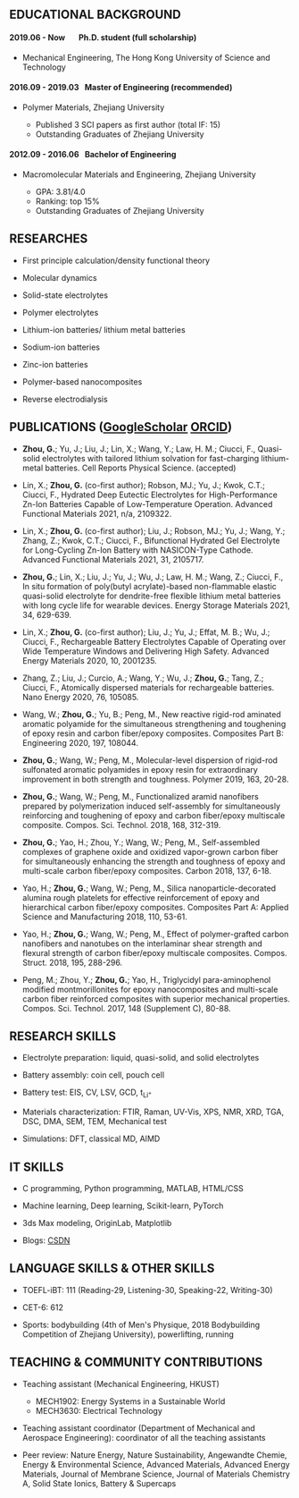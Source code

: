 ## EDUCATIONAL BACKGROUND

#### 2019.06 - Now &ensp;&ensp;&ensp;Ph.D. student (full scholarship)

* Mechanical Engineering, The Hong Kong University of Science and Technology

#### 2016.09 - 2019.03 &ensp;Master of Engineering (recommended)

* Polymer Materials, Zhejiang University

  * Published 3 SCI papers as first author (total IF: 15)
  *	Outstanding Graduates of Zhejiang University

#### 2012.09 - 2016.06 &ensp;Bachelor of Engineering

* Macromolecular Materials and Engineering, Zhejiang University

  *	GPA: 3.81/4.0
  * Ranking: top 15%
  *	Outstanding Graduates of Zhejiang University

## RESEARCHES

* First principle calculation/density functional theory

* Molecular dynamics

* Solid-state electrolytes

* Polymer electrolytes

* Lithium-ion batteries/ lithium metal batteries

* Sodium-ion batteries

* Zinc-ion batteries

* Polymer-based nanocomposites

* Reverse electrodialysis

## PUBLICATIONS ([GoogleScholar](https://scholar.google.com.hk/citations?user=kbGnu3IAAAAJ&hl=zh-CN) [ORCID](https://orcid.org/0000-0003-4074-7734))

- <b>Zhou, G.</b>; Yu, J.; Liu, J.; Lin, X.; Wang, Y.; Law, H. M.; Ciucci, F., Quasi-solid electrolytes with tailored lithium solvation for fast-charging lithium-metal batteries. Cell Reports Physical Science. (accepted)

- Lin, X.; <b>Zhou, G.</b> (co-first author); Robson, MJ.; Yu, J.; Kwok, C.T.; Ciucci, F., Hydrated Deep Eutectic Electrolytes for High-Performance Zn-Ion Batteries Capable of Low-Temperature Operation. Advanced Functional Materials 2021, n/a, 2109322.

- Lin, X.; <b>Zhou, G.</b> (co-first author); Liu, J.; Robson, MJ.; Yu, J.; Wang, Y.; Zhang, Z.; Kwok, C.T.; Ciucci, F., Bifunctional Hydrated Gel Electrolyte for Long-Cycling Zn-Ion Battery with NASICON-Type Cathode. Advanced Functional Materials 2021, 31, 2105717.

- <b>Zhou, G.</b>; Lin, X.; Liu, J.; Yu, J.; Wu, J.; Law, H. M.; Wang, Z.; Ciucci, F., In situ formation of poly(butyl acrylate)-based non-flammable elastic quasi-solid electrolyte for dendrite-free flexible lithium metal batteries with long cycle life for wearable devices. Energy Storage Materials 2021, 34, 629-639.

- Lin, X.; <b>Zhou, G.</b> (co-first author); Liu, J.; Yu, J.; Effat, M. B.; Wu, J.; Ciucci, F., Rechargeable Battery Electrolytes Capable of Operating over Wide Temperature Windows and Delivering High Safety. Advanced Energy Materials 2020, 10, 2001235.

- Zhang, Z.; Liu, J.; Curcio, A.; Wang, Y.; Wu, J.; <b>Zhou, G.</b>; Tang, Z.; Ciucci, F., Atomically dispersed materials for rechargeable batteries. Nano Energy 2020, 76, 105085.

- Wang, W.; <b>Zhou, G.</b>; Yu, B.; Peng, M., New reactive rigid-rod aminated aromatic polyamide for the simultaneous strengthening and toughening of epoxy resin and carbon fiber/epoxy composites. Composites Part B: Engineering 2020, 197, 108044.

- <b>Zhou, G.</b>; Wang, W.; Peng, M., Molecular-level dispersion of rigid-rod sulfonated aromatic polyamides in epoxy resin for extraordinary improvement in both strength and toughness. Polymer 2019, 163, 20-28.

- <b>Zhou, G.</b>; Wang, W.; Peng, M., Functionalized aramid nanofibers prepared by polymerization induced self-assembly for simultaneously reinforcing and toughening of epoxy and carbon fiber/epoxy multiscale composite. Compos. Sci. Technol. 2018, 168, 312-319.

- <b>Zhou, G.</b>; Yao, H.; Zhou, Y.; Wang, W.; Peng, M., Self-assembled complexes of graphene oxide and oxidized vapor-grown carbon fiber for simultaneously enhancing the strength and toughness of epoxy and multi-scale carbon fiber/epoxy composites. Carbon 2018, 137, 6-18.

- Yao, H.; <b>Zhou, G.</b>; Wang, W.; Peng, M., Silica nanoparticle-decorated alumina rough platelets for effective reinforcement of epoxy and hierarchical carbon fiber/epoxy composites. Composites Part A: Applied Science and Manufacturing 2018, 110, 53-61.

- Yao, H.; <b>Zhou, G.</b>; Wang, W.; Peng, M., Effect of polymer-grafted carbon nanofibers and nanotubes on the interlaminar shear strength and flexural strength of carbon fiber/epoxy multiscale composites. Compos. Struct. 2018, 195, 288-296.

- Peng, M.; Zhou, Y.; <b>Zhou, G.</b>; Yao, H., Triglycidyl para-aminophenol modified montmorillonites for epoxy nanocomposites and multi-scale carbon fiber reinforced composites with superior mechanical properties. Compos. Sci. Technol. 2017, 148 (Supplement C), 80-88.


## RESEARCH SKILLS

* Electrolyte preparation: liquid, quasi-solid, and solid electrolytes

* Battery assembly: coin cell, pouch cell

* Battery test: EIS, CV, LSV, GCD, t<sub>Li<sup>+</sup></sub>

* Materials characterization: FTIR, Raman, UV-Vis, XPS, NMR, XRD, TGA, DSC, DMA, SEM, TEM, Mechanical test

* Simulations: DFT, classical MD, AIMD

## IT SKILLS

* C programming, Python programming, MATLAB, HTML/CSS

* Machine learning, Deep learning, Scikit-learn, PyTorch

* 3ds Max modeling, OriginLab, Matplotlib

* Blogs: <a href='https://blog.csdn.net/weixin_43957391'>CSDN</a>

## LANGUAGE SKILLS & OTHER SKILLS

* TOEFL-iBT: 111 (Reading-29, Listening-30, Speaking-22, Writing-30)

* CET-6: 612

* Sports: bodybuilding (4th of Men's Physique, 2018 Bodybuilding Competition of Zhejiang University), powerlifting, running

## TEACHING & COMMUNITY CONTRIBUTIONS

* Teaching assistant (Mechanical Engineering, HKUST)
    * MECH1902: Energy Systems in a Sustainable World
    * MECH3630: Electrical Technology

* Teaching assistant coordinator (Department of Mechanical and Aerospace Engineering): coordinator of all the teaching assistants

* Peer review: Nature Energy, Nature Sustainability, Angewandte Chemie, Energy & Environmental Science, Advanced Materials, Advanced Energy Materials, Journal of Membrane Science, Journal of Materials Chemistry A, Solid State Ionics, Battery & Supercaps

